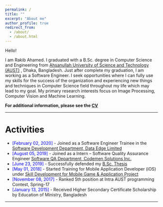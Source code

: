 ```yaml
---
permalink: /
title: ""
excerpt: "About me"
author_profile: true
redirect_from: 
  - /about/
  - /about.html
---
```


Hello!

I am Rakib Ahamed. I graduated with a B.Sc. degree in Computer Science and Engineering from [Ahsanullah University of Science and Technology (AUST)](http://aust.edu/) , Dhaka, Bangladesh. Just after complete my graduation, I am working as a Software Engineer. I seek opportunities where I can fully use my skills for the success of the organization and experiencing new things and techniques in Computer Science field throughout my life which may lead to my goal. My primary research interests focus on Image Processing, Computer Vision and Machine Learning.


**For additional information, please see the [CV](https://rakib-ahamed.github.io/contact/)**

-----------


# Activities 


* <span style="color:Blue"> [February 02, 2020] </span> - Joined as a Software Engineer Trainee in the [Software Development Department, Data Edge Limited](https://www.data-edge.com/)
* <span style="color:Blue"> [August 05, 2019] </span> - Joined as a Intern – Software Quality Assurance Engineer [Software QA Department, Codemen Solutions Inc.](http://codemen.com/)
* <span style="color:Blue"> [June 23, 2019]  </span> - Successfully defended my [B.Sc. Thesis](https://rakib-ahamed.github.io/files/ANPR_Report_Milestone.pdf)
* <span style="color:Blue"> [May 01, 2018] </span> - Started Training for Mobile Application Developer (iOS) under [Skill Development for Mobile Game & Application Project](https://sdmgap-ict.com/)
* <span style="color:Blue"> [November 08, 2017] </span> - Ranked 5th position at Intra AUST programming Contest, Spring-17
* <span style="color:Blue"> [January 13, 2015] </span> - Received Higher Secondary Certificate Scholarship by Education of Ministry, Bangladesh

-----------



